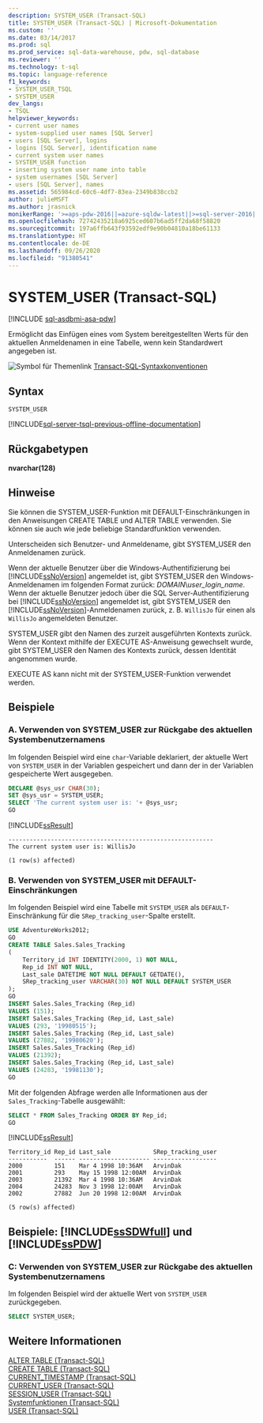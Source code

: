 ```yaml
---
description: SYSTEM_USER (Transact-SQL)
title: SYSTEM_USER (Transact-SQL) | Microsoft-Dokumentation
ms.custom: ''
ms.date: 03/14/2017
ms.prod: sql
ms.prod_service: sql-data-warehouse, pdw, sql-database
ms.reviewer: ''
ms.technology: t-sql
ms.topic: language-reference
f1_keywords:
- SYSTEM_USER_TSQL
- SYSTEM_USER
dev_langs:
- TSQL
helpviewer_keywords:
- current user names
- system-supplied user names [SQL Server]
- users [SQL Server], logins
- logins [SQL Server], identification name
- current system user names
- SYSTEM_USER function
- inserting system user name into table
- system usernames [SQL Server]
- users [SQL Server], names
ms.assetid: 565984cd-60c6-4df7-83ea-2349b838ccb2
author: julieMSFT
ms.author: jrasnick
monikerRange: '>=aps-pdw-2016||=azure-sqldw-latest||>=sql-server-2016||=sqlallproducts-allversions||>=sql-server-linux-2017||=azuresqldb-mi-current'
ms.openlocfilehash: 72742435218a6925ced607b6ad5ff2da68f58820
ms.sourcegitcommit: 197a6ffb643f93592edf9e90b04810a18be61133
ms.translationtype: HT
ms.contentlocale: de-DE
ms.lasthandoff: 09/26/2020
ms.locfileid: "91380541"
---
```

# <a name="system_user-transact-sql"></a>SYSTEM_USER (Transact-SQL)
[!INCLUDE [sql-asdbmi-asa-pdw](../../includes/applies-to-version/sql-asdbmi-asa-pdw.md)]

  Ermöglicht das Einfügen eines vom System bereitgestellten Werts für den aktuellen Anmeldenamen in eine Tabelle, wenn kein Standardwert angegeben ist.  
  
 ![Symbol für Themenlink](../../database-engine/configure-windows/media/topic-link.gif "Symbol für Themenlink") [Transact-SQL-Syntaxkonventionen](../../t-sql/language-elements/transact-sql-syntax-conventions-transact-sql.md)  
  
## <a name="syntax"></a>Syntax  
  
```syntaxsql
SYSTEM_USER  
```  

[!INCLUDE[sql-server-tsql-previous-offline-documentation](../../includes/sql-server-tsql-previous-offline-documentation.md)]

## <a name="return-types"></a>Rückgabetypen  
 **nvarchar(128)**  
  
## <a name="remarks"></a>Hinweise  
 Sie können die SYSTEM_USER-Funktion mit DEFAULT-Einschränkungen in den Anweisungen CREATE TABLE und ALTER TABLE verwenden. Sie können sie auch wie jede beliebige Standardfunktion verwenden.  
  
 Unterscheiden sich Benutzer- und Anmeldename, gibt SYSTEM_USER den Anmeldenamen zurück.  
  
 Wenn der aktuelle Benutzer über die Windows-Authentifizierung bei [!INCLUDE[ssNoVersion](../../includes/ssnoversion-md.md)] angemeldet ist, gibt SYSTEM_USER den Windows-Anmeldenamen im folgenden Format zurück: *DOMAIN*\\*user_login_name*. Wenn der aktuelle Benutzer jedoch über die SQL Server-Authentifizierung bei [!INCLUDE[ssNoVersion](../../includes/ssnoversion-md.md)] angemeldet ist, gibt SYSTEM_USER den [!INCLUDE[ssNoVersion](../../includes/ssnoversion-md.md)]-Anmeldenamen zurück, z. B. `WillisJo` für einen als `WillisJo` angemeldeten Benutzer.  
  
 SYSTEM_USER gibt den Namen des zurzeit ausgeführten Kontexts zurück. Wenn der Kontext mithilfe der EXECUTE AS-Anweisung gewechselt wurde, gibt SYSTEM_USER den Namen des Kontexts zurück, dessen Identität angenommen wurde.  

 EXECUTE AS kann nicht mit der SYSTEM_USER-Funktion verwendet werden.

## <a name="examples"></a>Beispiele  
  
### <a name="a-using-system_user-to-return-the-current-system-user-name"></a>A. Verwenden von SYSTEM_USER zur Rückgabe des aktuellen Systembenutzernamens  
 Im folgenden Beispiel wird eine `char`-Variable deklariert, der aktuelle Wert von `SYSTEM_USER` in der Variablen gespeichert und dann der in der Variablen gespeicherte Wert ausgegeben.  
  
```sql
DECLARE @sys_usr CHAR(30);  
SET @sys_usr = SYSTEM_USER;  
SELECT 'The current system user is: '+ @sys_usr;  
GO  
```  
  
 [!INCLUDE[ssResult](../../includes/ssresult-md.md)]  
  
 ```
----------------------------------------------------------
The current system user is: WillisJo

(1 row(s) affected)
 ```  
  
### <a name="b-using-system_user-with-default-constraints"></a>B. Verwenden von SYSTEM_USER mit DEFAULT-Einschränkungen  
 Im folgenden Beispiel wird eine Tabelle mit `SYSTEM_USER` als `DEFAULT`-Einschränkung für die `SRep_tracking_user`-Spalte erstellt.  
  
```sql
USE AdventureWorks2012;  
GO  
CREATE TABLE Sales.Sales_Tracking  
(  
    Territory_id INT IDENTITY(2000, 1) NOT NULL,  
    Rep_id INT NOT NULL,  
    Last_sale DATETIME NOT NULL DEFAULT GETDATE(),  
    SRep_tracking_user VARCHAR(30) NOT NULL DEFAULT SYSTEM_USER  
);  
GO  
INSERT Sales.Sales_Tracking (Rep_id)  
VALUES (151);  
INSERT Sales.Sales_Tracking (Rep_id, Last_sale)  
VALUES (293, '19980515');  
INSERT Sales.Sales_Tracking (Rep_id, Last_sale)  
VALUES (27882, '19980620');  
INSERT Sales.Sales_Tracking (Rep_id)  
VALUES (21392);  
INSERT Sales.Sales_Tracking (Rep_id, Last_sale)  
VALUES (24283, '19981130');  
GO  
```  
  
 Mit der folgenden Abfrage werden alle Informationen aus der `Sales_Tracking`-Tabelle ausgewählt:  
  
```sql
SELECT * FROM Sales_Tracking ORDER BY Rep_id;  
GO  
```  
  
 [!INCLUDE[ssResult](../../includes/ssresult-md.md)]  
  
 ```
Territory_id Rep_id Last_sale            SRep_tracking_user
-----------  ------ -------------------- ------------------
2000         151    Mar 4 1998 10:36AM   ArvinDak
2001         293    May 15 1998 12:00AM  ArvinDak
2003         21392  Mar 4 1998 10:36AM   ArvinDak
2004         24283  Nov 3 1998 12:00AM   ArvinDak
2002         27882  Jun 20 1998 12:00AM  ArvinDak
  
(5 row(s) affected)
 ```  
  
## <a name="examples-sssdwfull-and-sspdw"></a>Beispiele: [!INCLUDE[ssSDWfull](../../includes/sssdwfull-md.md)] und [!INCLUDE[ssPDW](../../includes/sspdw-md.md)]  
  
### <a name="c-using-system_user-to-return-the-current-system-user-name"></a>C: Verwenden von SYSTEM_USER zur Rückgabe des aktuellen Systembenutzernamens  
 Im folgenden Beispiel wird der aktuelle Wert von `SYSTEM_USER` zurückgegeben.  
  
```sql
SELECT SYSTEM_USER;  
```  
  
## <a name="see-also"></a>Weitere Informationen  
 [ALTER TABLE &#40;Transact-SQL&#41;](../../t-sql/statements/alter-table-transact-sql.md)   
 [CREATE TABLE &#40;Transact-SQL&#41;](../../t-sql/statements/create-table-transact-sql.md)   
 [CURRENT_TIMESTAMP &#40;Transact-SQL&#41;](../../t-sql/functions/current-timestamp-transact-sql.md)   
 [CURRENT_USER &#40;Transact-SQL&#41;](../../t-sql/functions/current-user-transact-sql.md)   
 [SESSION_USER &#40;Transact-SQL&#41;](../../t-sql/functions/session-user-transact-sql.md)   
 [Systemfunktionen &#40;Transact-SQL&#41;](../../relational-databases/system-functions/system-functions-category-transact-sql.md)   
 [USER &#40;Transact-SQL&#41;](../../t-sql/functions/user-transact-sql.md)  
  
  

